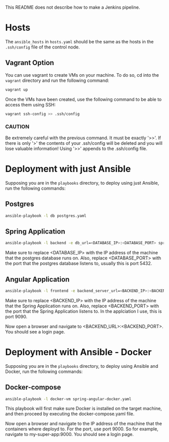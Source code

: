 This README does not describe how to make a Jenkins pipeline.
# Hosts
The `ansible_hosts` in `hosts.yaml` should be the same as the hosts in the `.ssh/config` file of the control node.

## Vagrant Option
You can use vagrant to create VMs on your machine. To do so, cd into the `vagrant` directory and run the following command:
```bash
vagrant up
```
Once the VMs have been created, use the following command to be able to access them using SSH:
```bash
vagrant ssh-config >> .ssh/config
```
### CAUTION
Be extremely careful with the previous command. It must be exactly '>>'.
If there is only '>' the contents of your .ssh/config will be deleted and you will lose valuable information!
Using '>>' appends to the .ssh/config file.

# Deployment with just Ansible
Supposing you are in the `playbooks` directory, to deploy using just Ansible, run the following commands:

## Postgres
```bash
ansible-playbook -l db postgres.yaml
```

## Spring Application
```bash
ansible-playbook -l backend -e db_url=<DATABASE_IP>:<DATABASE_PORT> spring.yaml
```
Make sure to replace <DATABASE_IP> with the IP address of the machine that the postgres database runs on.
Also, replace <DATABASE_PORT> with the port that the postgres database listens to, usually this is port 5432.

## Angular Application
```bash
ansible-playbook -l frontend -e backend_server_url=<BACKEND_IP>:<BACKEND_PORT> angular.yaml
```
Make sure to replace <BACKEND_IP> with the IP address of the machine that the Spring Application runs on.
Also, replace <BACKEND_PORT> with the port that the Spring Application listens to. In the applciation I use, this is port 9090.

Now open a browser and navigate to <BACKEND_URL>:<BACKEND_PORT>. You should see a login page.

# Deployment with Ansible - Docker
Supposing you are in the `playbooks` directory, to deploy using Ansible and Docker, run the following commands:

## Docker-compose
```bash
ansible-playbook -l docker-vm spring-angular-docker.yaml
```
This playbook will first make sure Docker is installed on the target machine, and then proceed by executing the docker-compose.yaml file.

Now open a browser and navigate to the IP address of the machine that the containers where deployd to. For the port, use port 9000.
So for example, navigate to my-super-app:9000. You should see a login page.

